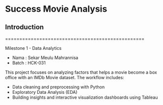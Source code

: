 # Success Movie Analysis
## Introduction
=================================================

Milestone 1 - Data Analytics

- Nama  : Sekar Meulu Mahrannisa  
- Batch : HCK-031

This project focuses on analyzing factors that helps a movie become a box office with an IMDb Movie dataset. 
The workflow includes:

- Data cleaning and preprocessing with Python
- Exploratory Data Analysis (EDA)
- Building insights and interactive visualization dashboards using Tableau
